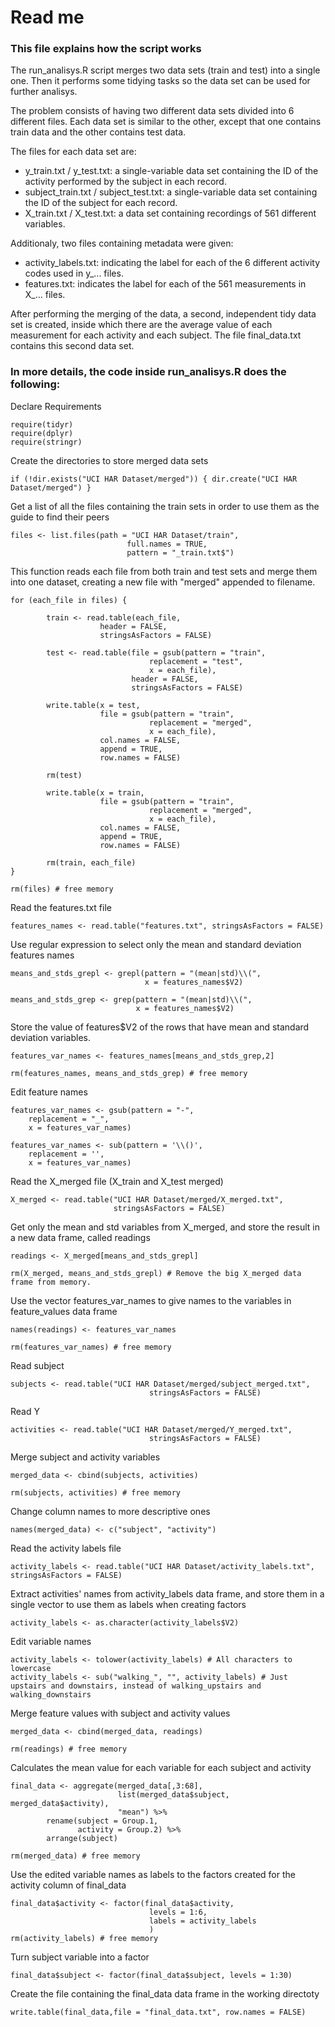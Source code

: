 # Read me

### This file explains how the script works

The run_analisys.R script merges two data sets (train and test) into a single one. Then it performs some tidying tasks so the data set can be used for further analisys.

The problem consists of having two different data sets divided into 6 different files. Each data set is similar to the other, except that one contains train data and the other contains test data.

The files for each data set are:

- y_train.txt / y_test.txt: a single-variable data set containing the ID of the activity performed by the subject in each record.
- subject_train.txt / subject_test.txt: a single-variable data set containing the ID of the subject for each record.
- X_train.txt / X_test.txt: a data set containing recordings of 561 different variables.

Additionaly, two files containing metadata were given:

- activity_labels.txt: indicating the label for each of the 6 different activity codes used in y_... files.
- features.txt: indicates the label for each of the 561 measurements in X_... files.

After performing the merging of the data, a second, independent tidy data set is created, inside which there are the average value of each measurement for each activity and each subject. The file final_data.txt contains this second data set.

### In more details, the code inside run_analisys.R does the following:
Declare Requirements
```{r}
require(tidyr)
require(dplyr)
require(stringr)
```

Create the directories to store merged data sets
```{r}
if (!dir.exists("UCI HAR Dataset/merged")) { dir.create("UCI HAR Dataset/merged") }
```

 Get a list of all the files containing the train sets in order to use them as the guide to find their peers
```{r}
files <- list.files(path = "UCI HAR Dataset/train",
                          full.names = TRUE,
                          pattern = "_train.txt$")
```

 This function reads each file from both train and test sets and merge them into one dataset, creating a new file with "merged" appended to filename.
```{r}
for (each_file in files) {
        
        train <- read.table(each_file,
                    header = FALSE,
                    stringsAsFactors = FALSE)
        
        test <- read.table(file = gsub(pattern = "train",
                               replacement = "test",
                               x = each_file),
                           header = FALSE,
                           stringsAsFactors = FALSE)
        
        write.table(x = test,
                    file = gsub(pattern = "train",
                               replacement = "merged",
                               x = each_file),
                    col.names = FALSE,
                    append = TRUE,
                    row.names = FALSE)
        
        rm(test)
        
        write.table(x = train,
                    file = gsub(pattern = "train",
                               replacement = "merged",
                               x = each_file),
                    col.names = FALSE,
                    append = TRUE,
                    row.names = FALSE)
        
        rm(train, each_file)
}

rm(files) # free memory
```

 Read the features.txt file
```{r}
features_names <- read.table("features.txt", stringsAsFactors = FALSE)
```

 Use regular expression to select only the mean and standard deviation features names
```{r}
means_and_stds_grepl <- grepl(pattern = "(mean|std)\\(",
                              x = features_names$V2)

means_and_stds_grep <- grep(pattern = "(mean|std)\\(",
                            x = features_names$V2)
```

 Store the value of features$V2 of the rows that have mean and standard deviation variables.
```{r}
features_var_names <- features_names[means_and_stds_grep,2]

rm(features_names, means_and_stds_grep) # free memory
```

 Edit feature names
```{r}
features_var_names <- gsub(pattern = "-",
    replacement = "_",
    x = features_var_names)

features_var_names <- sub(pattern = '\\()',
    replacement = '',
    x = features_var_names)
```

 Read the X_merged file (X_train and X_test merged)
```{r}
X_merged <- read.table("UCI HAR Dataset/merged/X_merged.txt",
                       stringsAsFactors = FALSE)
```

 Get only the mean and std variables from X_merged, and store the result in a new data frame, called readings
```{r}
readings <- X_merged[means_and_stds_grepl]

rm(X_merged, means_and_stds_grepl) # Remove the big X_merged data frame from memory.
```

 Use the vector features_var_names to give names to the variables in feature_values data frame
```{r}
names(readings) <- features_var_names

rm(features_var_names) # free memory
```

 Read subject
```{r}
subjects <- read.table("UCI HAR Dataset/merged/subject_merged.txt",
                               stringsAsFactors = FALSE)
```

 Read Y
```{r}
activities <- read.table("UCI HAR Dataset/merged/Y_merged.txt",
                               stringsAsFactors = FALSE)
```

 Merge subject and activity variables
```{r}
merged_data <- cbind(subjects, activities)

rm(subjects, activities) # free memory
```

 Change column names to more descriptive ones
```{r}
names(merged_data) <- c("subject", "activity")
```

 Read the activity labels file
```{r}
activity_labels <- read.table("UCI HAR Dataset/activity_labels.txt", stringsAsFactors = FALSE)
```

 Extract activities' names from activity_labels data frame, and store them in a single vector to use them as labels when creating factors
```{r}
activity_labels <- as.character(activity_labels$V2)
```

 Edit variable names
```{r}
activity_labels <- tolower(activity_labels) # All characters to lowercase
activity_labels <- sub("walking_", "", activity_labels) # Just upstairs and downstairs, instead of walking_upstairs and walking_downstairs
```

 Merge feature values with subject and activity values
```{r}
merged_data <- cbind(merged_data, readings)

rm(readings) # free memory
```

Calculates the mean value for each variable for each subject and activity
```{r}
final_data <- aggregate(merged_data[,3:68], 
                        list(merged_data$subject, merged_data$activity),
                        "mean") %>% 
        rename(subject = Group.1,
               activity = Group.2) %>% 
        arrange(subject)

rm(merged_data) # free memory
```

Use the edited variable names as labels to the factors created for the activity column of final_data
```{r}
final_data$activity <- factor(final_data$activity,
                               levels = 1:6,
                               labels = activity_labels
                               )
rm(activity_labels) # free memory
```

Turn subject variable into a factor
```{r}
final_data$subject <- factor(final_data$subject, levels = 1:30)
```

Create the file containing the final_data data frame in the working directoty
```{r}
write.table(final_data,file = "final_data.txt", row.names = FALSE)
```
